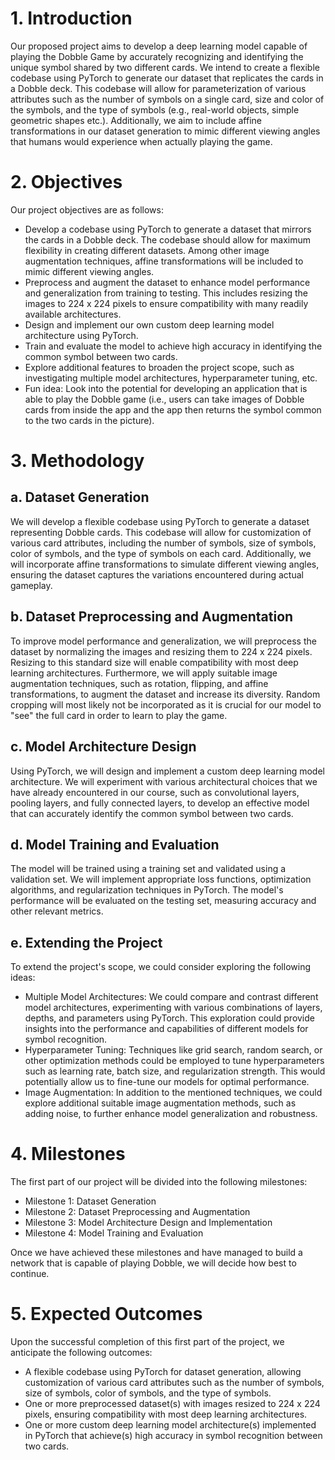 # 1. Introduction
Our proposed project aims to develop a deep learning model capable of playing the Dobble Game by accurately recognizing and identifying the unique symbol shared by two different cards. We intend to create a flexible codebase using PyTorch to generate our dataset that replicates the cards in a Dobble deck. This codebase will allow for parameterization of various attributes such as the number of symbols on a single card, size and color of the symbols, and the type of symbols (e.g., real-world objects, simple geometric shapes etc.). Additionally, we aim to include affine transformations in our dataset generation to mimic different viewing angles that humans would experience when actually playing the game.

# 2. Objectives
Our project objectives are as follows:
* Develop a codebase using PyTorch to generate a dataset that mirrors the cards in a Dobble deck. The codebase should allow for maximum flexibility in creating different datasets. Among other image augmentation techniques, affine transformations will be included to mimic different viewing angles.
* Preprocess and augment the dataset to enhance model performance and generalization from training to testing. This includes resizing the images to 224 x 224 pixels to ensure compatibility with many readily available architectures.
* Design and implement our own custom deep learning model architecture using PyTorch.
* Train and evaluate the model to achieve high accuracy in identifying the common symbol between two cards.
* Explore additional features to broaden the project scope, such as investigating multiple model architectures, hyperparameter tuning, etc.
* Fun idea: Look into the potential for developing an application that is able to play the Dobble game (i.e., users can take images of Dobble cards from inside the app and the app then returns the symbol common to the two cards in the picture).

# 3. Methodology
## a. Dataset Generation
We will develop a flexible codebase using PyTorch to generate a dataset representing Dobble cards. This codebase will allow for customization of various card attributes, including the number of symbols, size of symbols, color of symbols, and the type of symbols on each card. Additionally, we will incorporate affine transformations to simulate different viewing angles, ensuring the dataset captures the variations encountered during actual gameplay.

## b. Dataset Preprocessing and Augmentation
To improve model performance and generalization, we will preprocess the dataset by normalizing the images and resizing them to 224 x 224 pixels. Resizing to this standard size will enable compatibility with most deep learning architectures. Furthermore, we will apply suitable image augmentation techniques, such as rotation, flipping, and affine transformations, to augment the dataset and increase its diversity. Random cropping will most likely not be incorporated as it is crucial for our model to "see" the full card in order to learn to play the game.

## c. Model Architecture Design
Using PyTorch, we will design and implement a custom deep learning model architecture. We will experiment with various architectural choices that we have already encountered in our course, such as convolutional layers, pooling layers, and fully connected layers, to develop an effective model that can accurately identify the common symbol between two cards.

## d. Model Training and Evaluation
The model will be trained using a training set and validated using a validation set. We will implement appropriate loss functions, optimization algorithms, and regularization techniques in PyTorch. The model's performance will be evaluated on the testing set, measuring accuracy and other relevant metrics.

## e. Extending the Project
To extend the project's scope, we could consider exploring the following ideas:
* Multiple Model Architectures: We could compare and contrast different model architectures, experimenting with various combinations of layers, depths, and parameters using PyTorch. This exploration could provide insights into the performance and capabilities of different models for symbol recognition.
* Hyperparameter Tuning: Techniques like grid search, random search, or other optimization methods could be employed to tune hyperparameters such as learning rate, batch size, and regularization strength. This would potentially allow us to fine-tune our models for optimal performance.
* Image Augmentation: In addition to the mentioned techniques, we could explore additional suitable image augmentation methods, such as adding noise, to further enhance model generalization and robustness.

# 4. Milestones
The first part of our project will be divided into the following milestones:
* Milestone 1: Dataset Generation
* Milestone 2: Dataset Preprocessing and Augmentation
* Milestone 3: Model Architecture Design and Implementation
* Milestone 4: Model Training and Evaluation

Once we have achieved these milestones and have managed to build a network that is capable of playing Dobble, we will decide how best to continue.

# 5. Expected Outcomes
Upon the successful completion of this first part of the project, we anticipate the following outcomes:
* A flexible codebase using PyTorch for dataset generation, allowing customization of various card attributes such as the number of symbols, size of symbols, color of symbols, and the type of symbols.
* One or more preprocessed dataset(s) with images resized to 224 x 224 pixels, ensuring compatibility with most deep learning architectures.
* One or more custom deep learning model architecture(s) implemented in PyTorch that achieve(s) high accuracy in symbol recognition between two cards.
